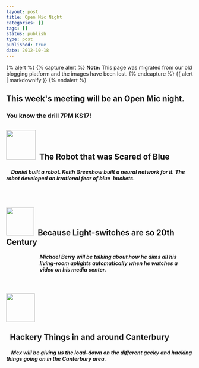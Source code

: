 ```yaml
---
layout: post
title: Open Mic Night
categories: []
tags: []
status: publish
type: post
published: true
date: 2012-10-18
---
```


{% alert %} {% capture alert %} **Note:** This page was migrated from our old blogging platform and the images have been lost. {% endcapture %} {{ alert | markdownify }} {% endalert %}

## This week's meeting will be an Open Mic night. ##
### You know the drill 7PM KS17! ###

<h2><a href="http://tinkersoc.org/2012/10/open-mic-night/5654_1129806698695_5327351_n/" rel="attachment wp-att-497"><img class="alignleft  wp-image-497" title="5654_1129806698695_5327351_n" src="http://tinkersoc.org/wp-content/uploads/2012/10/5654_1129806698695_5327351_n-150x150.jpg" alt="" width="79" height="79" /></a>  The Robot that was Scared of Blue</h2>
<h5>    Daniel built a robot. Keith Greenhow built a neural network for it. The robot developed an irrational fear of blue  buckets.</h5>
&nbsp;
<h2><a href="http://tinkersoc.org/2012/10/open-mic-night/mic/" rel="attachment wp-att-498"><img class="alignleft  wp-image-498" title="mic" src="http://tinkersoc.org/wp-content/uploads/2012/10/mic-150x150.jpg" alt="" width="75" height="75" /></a>  Because Light-switches are so 20th Century</h2>
<h5 style="padding-left: 90px;">Michael Berry will be talking about how he dims all his living-room uplights automatically when he watches a  video on his media center.</h5>
&nbsp;

<a href="http://tinkersoc.org/2012/10/open-mic-night/319818_755606239721_1900266272_n/" rel="attachment wp-att-499"><img class="alignleft  wp-image-499" title="319818_755606239721_1900266272_n" src="http://tinkersoc.org/wp-content/uploads/2012/10/319818_755606239721_1900266272_n-150x150.jpg" alt="" width="77" height="77" /></a>
<h2>  Hackery Things in and around Canterbury</h2>
<h5>    Mex will be giving us the load-down on the different geeky and hacking things going on in the Canterbury area.</h5>
